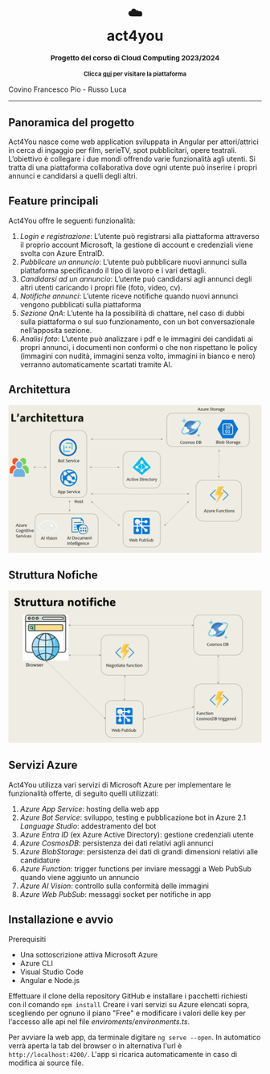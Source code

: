 <div align="center">
  <h1>
    <br/>
    ☁️
    <br />
    act4you
    <br />
  </h1>
  <sup>
    <h3>
    Progetto del corso di Cloud Computing 2023/2024
    </h3>
    <h4> Clicca <a href="https://jolly-hill-0cdfd2e03.5.azurestaticapps.net">qui</a> per visitare la piattaforma </h4>
    </em>
</sup>
</div>
Covino Francesco Pio - Russo Luca

--------------

## Panoramica del progetto
Act4You nasce come web application sviluppata in Angular per attori/attrici in cerca di ingaggio per film, serieTV, spot pubblicitari, opere teatrali. L’obiettivo è collegare i due mondi offrendo varie funzionalità agli utenti. Si tratta di una piattaforma collaborativa dove ogni utente può inserire i propri annunci e candidarsi a quelli degli altri.

## Feature principali
Act4You offre le seguenti funzionalità:
1. *Login e registrazione*: L’utente può registrarsi alla piattaforma attraverso il proprio account Microsoft, la gestione di account e credenziali viene svolta con Azure EntraID.
2. *Pubblicare un annuncio*: L’utente può pubblicare nuovi annunci sulla piattaforma specificando il tipo di lavoro e i vari dettagli.
3. *Candidarsi ad un annuncio*: L’utente può candidarsi agli annunci degli altri utenti caricando i propri file (foto, video, cv).
4. *Notifiche annunci*: L’utente riceve notifiche quando nuovi annunci vengono pubblicati sulla piattaforma
5. *Sezione QnA*: L’utente ha la possibilità di chattare, nel caso di dubbi sulla piattaforma o sul suo funzionamento, con un bot conversazionale nell’apposita sezione.
6. *Analisi foto*: L’utente può analizzare i pdf e le immagini dei candidati ai propri annunci, i documenti non conformi o che non rispettano le policy (immagini con nudità, immagini senza volto, immagini in bianco e nero) verranno automaticamente scartati tramite AI.

## Architettura
![arch_prog](assets/arch-prog.png)

## Struttura Nofiche
![arch_prog](assets/arch-notifiche.png)

## Servizi Azure
Act4You utilizza vari servizi di Microsoft Azure per implementare le funzionalità offerte, di seguito quelli utilizzati:
1. *Azure App Service*: hosting della web app
2. *Azure Bot Service*: sviluppo, testing e pubblicazione bot in Azure
  2.1 *Language Studio*: addestramento del bot 
4. *Azure Entra ID* (ex Azure Active Directory): gestione credenziali utente
5. *Azure CosmosDB*: persistenza dei dati relativi agli annunci
6. *Azure BlobStorage*: persistenza dei dati di grandi dimensioni relativi alle candidature
7. *Azure Function*: trigger functions per inviare messaggi a Web PubSub quando viene aggiunto un annuncio
8. *Azure AI Vision*: controllo sulla conformità delle immagini
9. *Azure Web PubSub*: messaggi socket per notifiche in app

## Installazione e avvio 
Prerequisiti
- Una sottoscrizione attiva Microsoft Azure 
- Azure CLI
- Visual Studio Code
- Angular e Node.js

Effettuare il clone della repository GitHub e installare i pacchetti richiesti con il comando `npm install`
Creare i vari servizi su Azure elencati sopra, scegliendo per ognuno il piano "Free" e modificare i valori delle key per l'accesso alle api nel file *enviroments/environments.ts*.

Per avviare la web app, da terminale digitare `ng serve --open`. In automatico verrà aperta la tab del browser o in alternativa l'url è `http://localhost:4200/`. L'app si ricarica automaticamente in caso di modifica ai source file.
